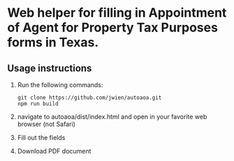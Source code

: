 # Web helper for filling in Appointment of Agent for Property Tax Purposes forms in Texas.

## Usage instructions

1. Run the following commands:
   ```
   git clone https://github.com/jwien/autoaoa.git
   npm run build
   ```
2. navigate to autoaoa/dist/index.html and open in your favorite web browser (not Safari)

3. Fill out the fields

4. Download PDF document
